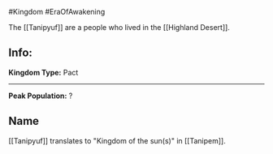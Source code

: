 #Kingdom #EraOfAwakening 

The [[Tanipyuf]] are a people who lived in the [[Highland Desert]].


## Info:

**Kingdom Type:** Pact
****
**Peak Population:** ?

## Name

[[Tanipyuf]] translates to "Kingdom of the sun(s)" in [[Tanipem]]. 